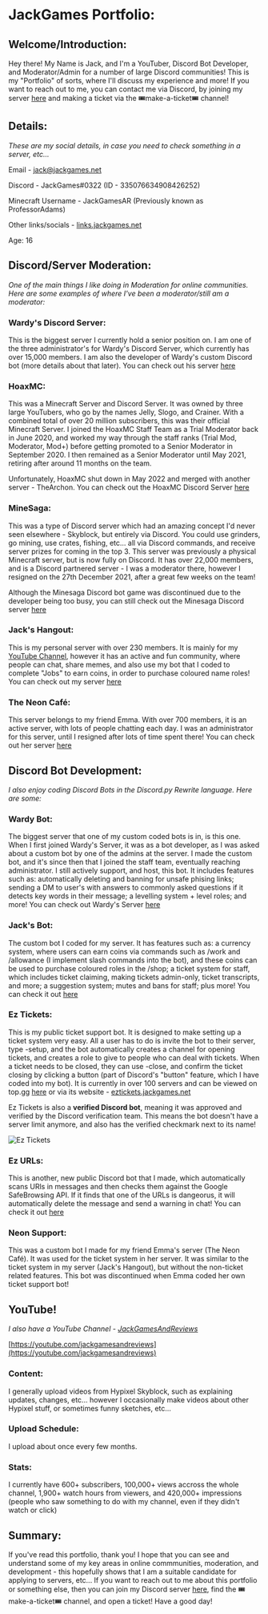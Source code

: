 # JackGames Portfolio:

## Welcome/Introduction:

Hey there! My Name is Jack, and I'm a YouTuber, Discord Bot Developer, and Moderator/Admin for a number of large Discord communities! This is my "Portfolio" of sorts, where I'll discuss my experience and more! If you want to reach out to me, you can contact me via Discord, by joining my server [here](https://discord.gg/2thPqQWJsR) and making a ticket via the 🎟make-a-ticket🎟 channel!

## Details:


_These are my social details, in case you need to check something in a server, etc..._

Email - jack@jackgames.net

Discord - JackGames#0322 (ID - 335076634908426252)

Minecraft Username - JackGamesAR (Previously known as ProfessorAdams)

Other links/socials - [links.jackgames.net](https://links.jackgames.net)

Age: 16

## Discord/Server Moderation:


_One of the main things I like doing in Moderation for online communities. Here are some examples of where I've been a moderator/still am a moderator:_


### Wardy's Discord Server:

This is the biggest server I currently hold a senior position on. I am one of the three administrator's for Wardy's Discord Server, which currently has over 15,000 members. I am also the developer of Wardy's custom Discord bot (more details about that later). You can check out his server [here](https://discord.gg/Zn7T36EKK5)

### HoaxMC:

This was a Minecraft Server and Discord Server. It was owned by three large YouTubers, who go by the names Jelly, Slogo, and Crainer. With a combined total of over 20 million subscribers, this was their official Minecraft Server. I joined the HoaxMC Staff Team as a Trial Moderator back in June 2020, and worked my way through the staff ranks (Trial Mod, Moderator, Mod+) before getting promoted to a Senior Moderator in September 2020. I then remained as a Senior Moderator until May 2021, retiring after around 11 months on the team.

Unfortunately, HoaxMC shut down in May 2022 and merged with another server - TheArchon. You can check out the HoaxMC Discord Server [here](https://discord.gg/ze828wA)

### MineSaga:

This was a type of Discord server which had an amazing concept I'd never seen elsewhere - Skyblock, but entirely via Discord. You could use grinders, go mining, use crates, fishing, etc... all via Discord commands, and receive server prizes for coming in the top 3. This server was previously a physical Minecraft server, but is now fully on Discord. It has over 22,000 members, and is a Discord partnered server - I was a moderator there, however I resigned on the 27th December 2021, after a great few weeks on the team!

Although the Minesaga Discord bot game was discontinued due to the developer being too busy, you can still check out the Minesaga Discord server [here](https://discord.gg/minesaga) 

### Jack's Hangout:

This is my personal server with over 230 members. It is mainly for my [YouTube Channel](https://youtube.com/JackGamesAndReviews), however it has an active and fun community, where people can chat, share memes, and also use my bot that I coded to complete "Jobs" to earn coins, in order to purchase coloured name roles! You can check out my server [here](https://discord.gg/2thPqQWJsR)

### The Neon Café:

This server belongs to my friend Emma. With over 700 members, it is an active server, with lots of people chatting each day. I was an administrator for this server, until I resigned after lots of time spent there! You can check out her server [here](https://discord.gg/sQvTCZh3UX)

## Discord Bot Development:


_I also enjoy coding Discord Bots in the Discord.py Rewrite language. Here are some:_


### Wardy Bot:

The biggest server that one of my custom coded bots is in, is this one. When I first joined Wardy's Server, it was as a bot developer, as I was asked about a custom bot by one of the admins at the server. I made the custom bot, and it's since then that I joined the staff team, eventually reaching administrator. I still actively support, and host, this bot. It includes features such as: automatically deleting and banning for unsafe phising links; sending a DM to user's with answers to commonly asked questions if it detects key words in their message; a levelling system + level roles; and more! You can check out Wardy's Server [here](https://discord.gg/Zn7T36EKK5)

### Jack's Bot:

The custom bot I coded for my server. It has features such as: a currency system, where users can earn coins via commands such as /work and /allowance (I implement slash commands into the bot), and these coins can be used to purchase coloured roles in the /shop; a ticket system for staff, which includes ticket claiming, making tickets admin-only, ticket transcripts, and more; a suggestion system; mutes and bans for staff; plus more! You can check it out [here](https://discord.gg/2thPqQWJsR)

### Ez Tickets:

This is my public ticket support bot. It is designed to make setting up a ticket system very easy. All a user has to do is invite the bot to their server, type -setup, and the bot automatically creates a channel for opening tickets, and creates a role to give to people who can deal with tickets. When a ticket needs to be closed, they can use -close, and confirm the ticket closing by clicking a button (part of Discord's "button" feature, which I have coded into my bot). It is currently in over 100 servers and can be viewed on top.gg [here](https://top.gg/bot/859823886895677471) or via its website - [eztickets.jackgames.net](https://eztickets.jackgames.net)

Ez Tickets is also a **verified Discord bot**, meaning it was approved and verified by the Discord verification team. This means the bot doesn't have a server limit anymore, and also has the verified checkmark next to its name!

![Ez Tickets](https://i.imgur.com/rJonCZF.png)

### Ez URLs:

This is another, new public Discord bot that I made, which automatically scans URls in messages and then checks them against the Google SafeBrowsing API. If it finds that one of the URLs is dangeorus, it will automatically delete the message and send a warning in chat! You can check it out [here](https://ezurls.jackgames.net) 

### Neon Support:

This was a custom bot I made for my friend Emma's server (The Neon Café). It was used for the ticket system in her server. It was similar to the ticket system in my server (Jack's Hangout), but without the non-ticket related features. This bot was discontinued when Emma coded her own ticket support bot!

## YouTube!


_I also have a YouTube Channel - [JackGamesAndReviews](https://youtube.com/jackgamesandreviews)_

[https://youtube.com/jackgamesandreviews](https://youtube.com/jackgamesandreviews)

### Content:

I generally upload videos from Hypixel Skyblock, such as explaining updates, changes, etc... however I occasionally make videos about other Hypixel stuff, or sometimes funny sketches, etc...

### Upload Schedule:

I upload about once every few months.

### Stats:

I currently have 600+ subscribers, 100,000+ views accross the whole channel, 1,900+ watch hours from viewers, and 420,000+ impressions (people who saw something to do with my channel, even if they didn't watch or click)

## Summary:


If you've read this portfolio, thank you! I hope that you can see and understand some of my key areas in online commmunities, moderation, and development - this hopefully shows that I am a suitable candidate for applying to servers, etc... If you want to reach out to me about this portfolio or something else, then you can join my Discord server [here](https://discord.gg/2thPqQWJsR), find the 🎟make-a-ticket🎟 channel, and open a ticket! Have a good day!
